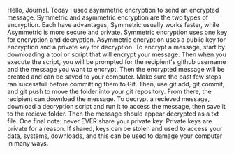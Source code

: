 Hello, Journal.
Today I used asymmetric encryption to send an encrypted message. Symmetric and asymmetric encryption are the two types of encryption. Each have advantages, Symmetric usually works faster, while Asymmetric is more secure and private. Symmetric encryption uses one key for encryption and decryption. Asymmetric encryption uses a public key for encryption and a private key for decryption. To encrypt a message, start by downloading a tool or script that will encrypt your message. Then when you execute the script, you will be prompted for the recipient's github username and the message you want to encrypt. Then the encrypted message will be created and can be saved to your computer. Make sure the past few steps ran sucessfull before committing them to Git. Then, use git add, git commit, and git push to move the folder into your git repository. From there, the recipient can download the message. To decrypt a recieved message, download a decryption script and run it to access the message, then save it to the recieve folder. Then the message should appear decrypted as a txt file. One final note: never EVER share your private key. Private keys are private for a reason. If shared, keys can be stolen and used to access your data, systems, downloads, and this can be used to damage your computer in many ways. 
